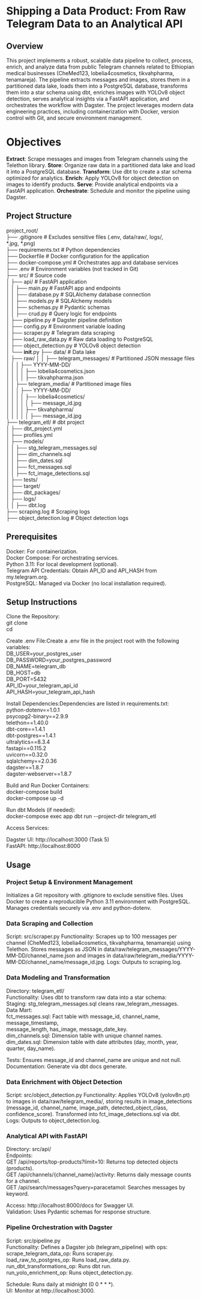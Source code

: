 # Shipping a Data Product: From Raw Telegram Data to an Analytical API
## Overview
This project implements a robust, scalable data pipeline to collect, process, enrich, and analyze data from public Telegram channels related to Ethiopian medical businesses (CheMed123, lobelia4cosmetics, tikvahpharma, tenamareja). The pipeline extracts messages and images, stores them in a partitioned data lake, loads them into a PostgreSQL database, transforms them into a star schema using dbt, enriches images with YOLOv8 object detection, serves analytical insights via a FastAPI application, and orchestrates the workflow with Dagster. The project leverages modern data engineering practices, including containerization with Docker, version control with Git, and secure environment management.

# Objectives

**Extract**: Scrape messages and images from Telegram channels using the Telethon library.
**Store**: Organize raw data in a partitioned data lake and load it into a PostgreSQL database.
**Transform**: Use dbt to create a star schema optimized for analytics.
**Enrich**: Apply YOLOv8 for object detection on images to identify products.
**Serve**: Provide analytical endpoints via a FastAPI application.
**Orchestrate**: Schedule and monitor the pipeline using Dagster.

## Project Structure
project_root/ <br>
├── .gitignore                      # Excludes sensitive files (.env, data/raw/, logs/, <br> *.jpg, *.png) <br>
├── requirements.txt                # Python dependencies <br>
├── Dockerfile                      # Docker configuration for the application <br>
├── docker-compose.yml              # Orchestrates app and database services <br>
├── .env                            # Environment variables (not tracked in Git) <br>
├── src/                            # Source code <br>
│   ├── api/                        # FastAPI application  <br>
│   │   ├── main.py                 # FastAPI app and endpoints <br>
│   │   ├── database.py             # SQLAlchemy database connection <br>
│   │   ├── models.py               # SQLAlchemy models <br>
│   │   ├── schemas.py              # Pydantic schemas <br>
│   │   ├── crud.py                 # Query logic for endpoints <br>
│   ├── pipeline.py                 # Dagster pipeline definition  <br>
│   ├── config.py                   # Environment variable loading <br>
│   ├── scraper.py                  # Telegram data scraping  <br>
│   ├── load_raw_data.py            # Raw data loading to PostgreSQL  <br>
│   ├── object_detection.py          # YOLOv8 object detection  <br>
│   └── __init__.py
├── data/                           # Data lake <br>
│   ├── raw/
│   │   ├── telegram_messages/      # Partitioned JSON message files <br>
│   │   │   ├── YYYY-MM-DD/ <br>
│   │   │   │   ├── lobelia4cosmetics.json <br>
│   │   │   │   ├── tikvahpharma.json <br>
│   │   ├── telegram_media/         # Partitioned image files <br>
│   │   │   ├── YYYY-MM-DD/ <br>
│   │   │   │   ├── lobelia4cosmetics/ <br>
│   │   │   │   │   ├── message_id.jpg <br>
│   │   │   │   ├── tikvahpharma/ <br>
│   │   │   │   │   ├── message_id.jpg <br>
├── telegram_etl/                   # dbt project  <br>
│   ├── dbt_project.yml <br>
│   ├── profiles.yml <br>
│   ├── models/ <br>
│   │   ├── stg_telegram_messages.sql <br>
│   │   ├── dim_channels.sql <br>
│   │   ├── dim_dates.sql <br>
│   │   ├── fct_messages.sql <br>
│   │   ├── fct_image_detections.sql <br>
│   ├── tests/ <br>
│   ├── target/ <br>
│   ├── dbt_packages/ <br>
│   ├── logs/ <br>
│   │   ├── dbt.log <br>
├── scraping.log                    # Scraping logs  <br>
├── object_detection.log            # Object detection logs <br>

## Prerequisites

Docker: For containerization. <br>
Docker Compose: For orchestrating services. <br>
Python 3.11: For local development (optional). <br>
Telegram API Credentials: Obtain API_ID and API_HASH from my.telegram.org. <br>
PostgreSQL: Managed via Docker (no local installation required). <br>

## Setup Instructions

Clone the Repository: <br>
git clone <repository-url> <br>
cd <repository-directory> <br>


Create .env File:Create a .env file in the project root with the following variables: <br>
DB_USER=your_postgres_user <br>
DB_PASSWORD=your_postgres_password <br>
DB_NAME=telegram_db <br>
DB_HOST=db <br>
DB_PORT=5432 <br>
API_ID=your_telegram_api_id <br>
API_HASH=your_telegram_api_hash <br>


Install Dependencies:Dependencies are listed in requirements.txt: <br>
python-dotenv==1.0.1 <br>
psycopg2-binary==2.9.9 <br>
telethon==1.40.0 <br>
dbt-core==1.4.1 <br>
dbt-postgres==1.4.1 <br>
ultralytics==8.3.4 <br>
fastapi==0.115.2 <br>
uvicorn==0.32.0 <br>
sqlalchemy==2.0.36 <br>
dagster==1.8.7 <br>
dagster-webserver==1.8.7 <br>


Build and Run Docker Containers: <br>
docker-compose build <br>
docker-compose up -d <br>


Run dbt Models (if needed): <br>
docker-compose exec app dbt run --project-dir telegram_etl <br>


Access Services: <br>

Dagster UI: http://localhost:3000 (Task 5) <br>
FastAPI: http://localhost:8000  <br>



## Usage
 ### Project Setup & Environment Management

Initializes a Git repository with .gitignore to exclude sensitive files.
Uses Docker to create a reproducible Python 3.11 environment with PostgreSQL.
Manages credentials securely via .env and python-dotenv.

### Data Scraping and Collection

Script: src/scraper.py
Functionality: Scrapes up to 100 messages per channel (CheMed123, lobelia4cosmetics, tikvahpharma, tenamareja) using Telethon. Stores messages as JSON in data/raw/telegram_messages/YYYY-MM-DD/channel_name.json and images in data/raw/telegram_media/YYYY-MM-DD/channel_name/message_id.jpg.
Logs: Outputs to scraping.log.

### Data Modeling and Transformation

Directory: telegram_etl/ <br>
Functionality: Uses dbt to transform raw data into a star schema: <br>
Staging: stg_telegram_messages.sql cleans raw_telegram_messages. <br>
Data Mart: <br>
fct_messages.sql: Fact table with message_id, channel_name, message_timestamp,  <br>message_length, has_image, message_date_key. <br>
dim_channels.sql: Dimension table with unique channel names. <br>
dim_dates.sql: Dimension table with date attributes (day, month, year, quarter, day_name). <br>


Tests: Ensures message_id and channel_name are unique and not null.
Documentation: Generate via dbt docs generate.



### Data Enrichment with Object Detection

Script: src/object_detection.py
Functionality: Applies YOLOv8 (yolov8n.pt) to images in data/raw/telegram_media/, storing results in image_detections (message_id, channel_name, image_path, detected_object_class, confidence_score). Transformed into fct_image_detections.sql via dbt.
Logs: Outputs to object_detection.log.

### Analytical API with FastAPI

Directory: src/api/ <br>
Endpoints: <br>
GET /api/reports/top-products?limit=10: Returns top detected objects (products). <br>
GET /api/channels/{channel_name}/activity: Returns daily message counts for a channel. <br>
GET /api/search/messages?query=paracetamol: Searches messages by keyword. <br>


Access: http://localhost:8000/docs for Swagger UI. <br>
Validation: Uses Pydantic schemas for response structure. <br>

### Pipeline Orchestration with Dagster

Script: src/pipeline.py <br>
Functionality: Defines a Dagster job (telegram_pipeline) with ops: <br>
scrape_telegram_data_op: Runs scraper.py. <br>
load_raw_to_postgres_op: Runs load_raw_data.py. <br>
run_dbt_transformations_op: Runs dbt run. <br>
run_yolo_enrichment_op: Runs object_detection.py. <br>


Schedule: Runs daily at midnight (0 0 * * *). <br>
UI: Monitor at http://localhost:3000. <br>

